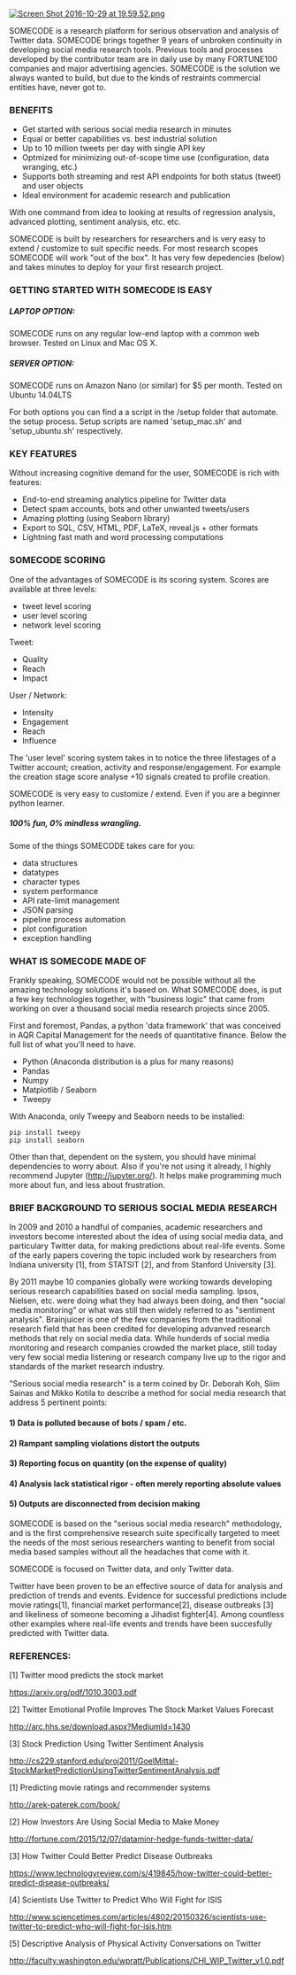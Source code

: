 [![Screen Shot 2016-10-29 at 19.59.52.png](https://s13.postimg.org/dlz5er05z/Screen_Shot_2016_10_29_at_19_59_52.png)](https://postimg.org/image/jzo8i051v/)

SOMECODE is a research platform for serious observation and analysis of Twitter data. SOMECODE brings together 9 years of unbroken continuity in developing social media research tools. Previous tools and processes developed by the contributor team are in daily use by many FORTUNE100 companies and major advertising agencies. SOMECODE is the solution we always wanted to build, but due to the kinds of restraints commercial entities have, never got to. 


### BENEFITS

- Get started with serious social media research in minutes 
- Equal or better capabilities vs. best industrial solution
- Up to 10 million tweets per day with single API key
- Optmized for minimizing out-of-scope time use (configuration, data wranging, etc.) 
- Supports both streaming and rest API endpoints for both status (tweet) and user objects 
- Ideal environment for academic research and publication 

With one command from idea to looking at results of regression analysis, advanced plotting, sentiment analysis, etc. etc. 

SOMECODE is built by researchers for researchers and is very easy to extend / customize to suit specific needs. For most research scopes SOMECODE will work "out of the box". It has very few depedencies (below) and takes minutes to deploy for your first research project. 


### GETTING STARTED WITH SOMECODE IS EASY

##### LAPTOP OPTION: 

SOMECODE runs on any regular low-end laptop with a common web browser. Tested on Linux and Mac OS X. 

##### SERVER OPTION: 

SOMECODE runs on Amazon Nano (or similar) for $5 per month. Tested on Ubuntu 14.04LTS

For both options you can find a a script in the /setup folder that automate. the setup process. Setup scripts are named 'setup_mac.sh' and 'setup_ubuntu.sh' respectively. 


### KEY FEATURES 

Without increasing cognitive demand for the user, SOMECODE is rich with features: 

- End-to-end streaming analytics pipeline for Twitter data
- Detect spam accounts, bots and other unwanted tweets/users 
- Amazing plotting (using Seaborn library) 
- Export to SQL, CSV, HTML, PDF, LaTeX, reveal.js + other formats 
- Lightning fast math and word processing computations
 
 
### SOMECODE SCORING 
 
One of the advantages of SOMECODE is its scoring system. Scores are available at three levels: 

- tweet level scoring
- user level scoring
- network level scoring 

Tweet: 

- Quality
- Reach 
- Impact

User / Network: 

- Intensity
- Engagement
- Reach
- Influence 

The 'user level' scoring system takes in to notice the three lifestages of a Twitter account; creation, activity and response/engagement. For example the creation stage score analyse +10 signals created to profile creation. 
 
SOMECODE is very easy to customize / extend. Even if you are a beginner python learner. 


##### 100% fun, 0% mindless wrangling. 

Some of the things SOMECODE takes care for you: 

- data structures
- datatypes 
- character types
- system performance
- API rate-limit management 
- JSON parsing 
- pipeline process automation 
- plot configuration 
- exception handling


### WHAT IS SOMECODE MADE OF

Frankly speaking, SOMECODE would not be possible without all the amazing technology solutions it's based on. What SOMECODE does, is put a few key technologies together, with "business logic" that came from working on over a thousand social media research projects since 2005. 

First and foremost, Pandas, a python 'data framework' that was conceived in AQR Capital Management for the needs of quantitative finance. Below the full list of what you'll need to have. 

- Python (Anaconda distribution is a plus for many reasons) 
- Pandas 
- Numpy
- Matplotlib / Seaborn                                                                                                                                                                                                                                                                                              
- Tweepy

With Anaconda, only Tweepy and Seaborn needs to be installed: 

    pip install tweepy 
    pip install seaborn

Other than that, dependent on the system, you should have minimal dependencies to worry about. Also if you're not using it already, I highly recommend Jupyter (http://jupyter.org/). It helps make programming much more about fun, and less about frustration. 


### BRIEF BACKGROUND TO SERIOUS SOCIAL MEDIA RESEARCH

In 2009 and 2010 a handful of companies, academic researchers and investors become interested about the idea of using social media data, and particulary Twitter data, for making predictions about real-life events. Some of the early papers covering the topic included work by researchers from Indiana university [1], from STATSIT [2], and from Stanford University [3]. 

By 2011 maybe 10 companies globally were working towards developing serious research capabilities based on social media sampling. Ipsos, Nielsen, etc. were doing what they had always been doing, and then "social media monitoring" or what was still then widely referred to as "sentiment analysis". Brainjuicer is one of the few companies from the traditional research field that has been credited for developing advanved research methods that rely on social media data. While hunderds of social media monitoring and research companies crowded the market place, still today very few social media listening or research company live up to the rigor and standards of the market research industry. 

"Serious social media research" is a term coined by Dr. Deborah Koh, Siim Sainas and Mikko Kotila to describe a method for social media research that address 5 pertinent points: 


#### 1) Data is polluted because of bots / spam / etc. 

#### 2) Rampant sampling violations distort the outputs  

#### 3) Reporting focus on quantity (on the expense of quality)

#### 4) Analysis lack statistical rigor - often merely reporting absolute values

#### 5) Outputs are disconnected from decision making


SOMECODE is based on the "serious social media research" methodology, and is the first comprehensive research suite specifically targeted to meet the needs of the most serious researchers wanting to benefit from social media based samples without all the headaches that come with it. 

SOMECODE is focused on Twitter data, and only Twitter data.

Twitter have been proven to be an effective source of data for analysis and prediction of trends and events. Evidence for successful predictions include movie ratings[1], financial market performance[2], disease outbreaks [3] and likeliness of someone becoming a Jihadist fighter[4]. Among countless other examples where real-life events and trends have been succesfully predicted with Twitter data. 


### REFERENCES: 

[1] Twitter mood predicts the stock market

https://arxiv.org/pdf/1010.3003.pdf


[2] Twitter	 Emotional	 Profile	 Improves	 The	  Stock	 Market	 Values  Forecast

http://arc.hhs.se/download.aspx?MediumId=1430


[3] Stock Prediction Using Twitter Sentiment Analysis

http://cs229.stanford.edu/proj2011/GoelMittal-StockMarketPredictionUsingTwitterSentimentAnalysis.pdf


[1] Predicting movie ratings and recommender systems

http://arek-paterek.com/book/


[2] How Investors Are Using Social Media to Make Money

http://fortune.com/2015/12/07/dataminr-hedge-funds-twitter-data/


[3] How Twitter Could Better Predict Disease Outbreaks

https://www.technologyreview.com/s/419845/how-twitter-could-better-predict-disease-outbreaks/


[4] Scientists Use Twitter to Predict Who Will Fight for ISIS

http://www.sciencetimes.com/articles/4802/20150326/scientists-use-twitter-to-predict-who-will-fight-for-isis.htm


[5] Descriptive Analysis of Physical Activity Conversations on Twitter

http://faculty.washington.edu/wpratt/Publications/CHI_WIP_Twitter_v1.0.pdf
